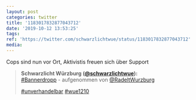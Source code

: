 ```yaml
---
layout: post
categories: twitter
title: '1183017832877043712'
date: '2019-10-12 13:53:25'
tags: 
ref: 'https://twitter.com/schwarzlichtwue/status/1183017832877043712'
media:
---
```

Cops sind nun vor Ort, Aktivistis freuen sich über Support 


> <b>Schwarzlicht Würzburg ([@schwarzlichtwue](https://twitter.com/schwarzlichtwue)):</b>  
>[#Bannerdropp](/t/bannerdropp) - aufgenommen von [@RadeltWurzburg](https://twitter.com/RadeltWurzburg)   
>  
>[#unverhandelbar](/t/unverhandelbar) [#wue1210](/t/wue1210)    
>  
>  

